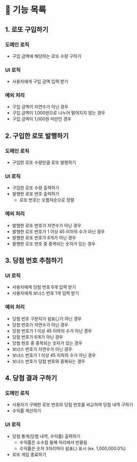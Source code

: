 # 📍 기능 목록

## 1. 로또 구입하기

### 도메인 로직

- 구입 금액에 해당하는 로또 수량 구하기

### UI 로직

- 사용자에게 구입 금액 입력 받기

### 예외 처리

- 구입 금액이 자연수가 아닌 경우
- 구입 금액이 1,000원으로 나누어 떨어지지 않는 경우
- 구입 금액이 1,000원 미만인 경우

## 2. 구입한 로또 발행하기

### 도메인 로직

- 구입한 로또 수량만큼 로또 발행하기

### UI 로직

- 구입한 로또 수량 출력하기
- 발행한 로또 번호 출력하기
  - 로또 번호는 오름차순으로 정렬

### 예외 처리

- 발행한 로또 번호가 자연수가 아닌 경우
- 발행한 로또 번호가 1 이상 45 이하의 수가 아닌 경우
- 발행한 로또 번호가 6개가 아닌 경우
- 발행한 로또 번호 중 중복되는 숫자가 있는 경우

## 3. 당첨 번호 추첨하기

### UI 로직

- 사용자에게 당첨 번호 6개 입력 받기
- 사용자에게 보너스 번호 1개 입력 받기

### 예외 처리

- 당첨 번호 구분자가 쉼표(,)가 아닌 경우
- 당첨 번호가 자연수가 아닌 경우
- 당첨 번호가 1 이상 45 이하의 수가 아닌 경우
- 당첨 번호가 6개가 아닌 경우
- 당첨 번호 중 중복되는 숫자가 있는 경우
- 보너스 번호가 자연수가 아닌 경우
- 보너스 번호가 1 이상 45 이하의 수가 아닌 경우
- 보너스 번호가 당첨 번호와 중복되는 경우

## 4. 당첨 결과 구하기

### 도메인 로직

- 사용자가 구매한 로또 번호와 당첨 번호를 비교하여 당첨 내역 구하기
- 수익률 계산하기

### UI 로직

- 당첨 통계(당첨 내역, 수익률) 출력하기
  - 수익률은 소수점 둘째 자리에서 반올림
  - 수익률은 숫자 3자리마다 쉼표(,) 표시 (ex. 1,000,000.0%)
- 로또 게임 종료하기
